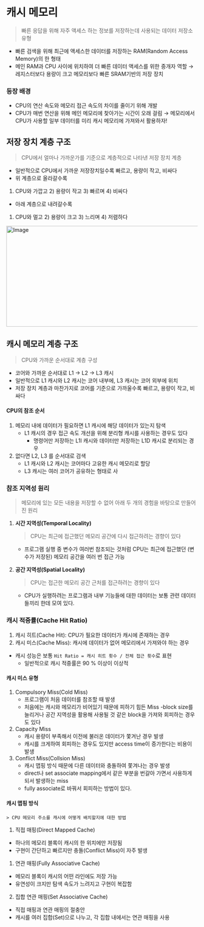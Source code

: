 # 캐시 메모리

> 빠른 응답을 위해 자주 액세스 하는 정보를 저장하는데 사용되는 데이터 저장소 유형
> 
- 빠른 검색을 위해 최근에 액세스한 데이터를 저장하는 RAM(Random Access Memory)의 한 형태
- 메인 RAM과 CPU 사이에 위치하여 더 빠른 데이터 액세스를 위한 중개자 역할
→ 레지스터보다 용량이 크고 메모리보다 빠른 SRAM기반의 저장 장치

### 등장 배경

- CPU의 연산 속도와 메모리 접근 속도의 차이를 줄이기 위해 개발
- CPU가 매번 연산을 위해 메인 메모리에 찾아가는 시간이 오래 걸림
→ 메모리에서 CPU가 사용할 일부 데이터를 미리 캐시 메모리에 가져와서 활용하자!

## 저장 장치 계층 구조

> CPU에서 얼마나 가까운가를 기준으로 계층적으로 나타낸 저장 장치 계층
> 
- 일반적으로 CPU에서 가까운 저장장치일수록 빠르고, 용량이 작고, 비싸다
- 위 계층으로 올라갈수록 
1) CPU와 가깝고 2) 용량이 작고 3) 빠르며 4) 비싸다
- 아래 계층으로 내려갈수록
1) CPU와 멀고 2) 용량이 크고 3) 느리며 4) 저렴하다

<img width="535" height="265" alt="Image" src="https://github.com/user-attachments/assets/5d9ec074-b217-45b6-ba65-05a797e186b5" />

## 캐시 메모리 계층 구조

> CPU와 가까운 순서대로 계층 구성
> 
- 코어와 가까운 순서대로 L1 → L2 → L3 캐시
- 일반적으로 L1 캐시와 L2 캐시는 코어 내부에, L3 캐시는 코어 외부에 위치
- 저장 장치 계층과 마찬가지로 코어를 기준으로 가까울수록 빠르고, 용량이 작고, 비싸다

#### CPU의 참조 순서

1. 메모리 내에 데이터가 필요하면 L1 캐시에 해당 데이터가 있는지 탐색
    - L1 캐시의 경우 접근 속도 개선을 위해 분리형 캐시를 사용하는 경우도 있다
        - 명령어만 저장하는 L1l 캐시와 데이터만 저장하는 L1D 캐시로 분리되는 경우
2. 없다면 L2, L3 를 순서대로 검색
    - L1 캐시와 L2 캐시는 코어마다 고유한 캐시 메모리로 할당
    - L3 캐시는 여러 코어가 공유하는 형태로 사

### 참조 지역성 원리

> 메모리에 있는 모든 내용을 저장할 수 없어 아래 두 개의 경험을 바탕으로 만들어진 원리
> 
1. **시간 지역성(Temporal Locality)**
    
    > CPU는 최근에 접근했던 메모리 공간에 다시 접근하려는 경향이 있다
    > 
    - 프로그램 실행 중 변수가 여러번 참조되는 것처럼 CPU는 최근에 접근했던 (변수가 저장된) 메모리 공간을 여러 번 접근 가능
2. **공간 지역성(Spatial Locality)**
    
    > CPU는 접근한 메모리 공간 근처를 접근하려는 경향이 있다
    > 
    - CPU가 실행하려는 프로그램과 내부 기능들에 대한 데이터는 보통 관련 데이터들끼리 한데 모여 있다.

### 캐시 적중률(Cache Hit Ratio)
1. 캐시 히트(Cache Hit): CPU가 필요한 데이터가 캐시에 존재하는 경우
2. 캐시 미스(Cache Miss): 캐시에 데이터가 없어 메모리에서 가져와야 하는 경우
- 캐시 성능은 보통 `Hit Ratio = 캐시 히트 횟수 / 전체 접근 횟수`로 표현
  - 일반적으로 캐시 적중률은 90 % 이상이 이상적

#### 캐시 미스 유형
1. Compulsory Miss(Cold Miss)
   - 프로그램이 처음 데이터를 참조할 때 발생
   - 처음에는 캐시와 메모리가 비어있기 때문에 피하기 힘든 Miss
     -block size를 늘리거나 공간 지역성을 활용해 사용될 것 같은 block을 가져와 회피하는 경우도 있다 
2. Capacity Miss
   - 캐시 용량이 부족해서 이전에 불러온 데이터가 쫓겨난 경우 발생
   - 캐시를 크게하여 회피하는 경우도 있지만 access time이 증가한다는 비용이 발생
3. Conflict Miss(Collsion Miss)
   - 캐시 맵핑 방식 때문에 다른 데이터와 충돌하여 쫓겨나는 경우 발생
   - direct나 set associate mapping에서 같은 부분을 번갈아 가면서 사용하게 되서 발생하는 miss
   - fully associate로 바꿔서 회피하는 방법이 있다.

#### 캐시 맵핑 방식

    > CPU 메모리 주소를 캐시에 어떻게 배치할지에 대한 방법
    
  1. 직접 매핑(Direct Mapped Cache)
   - 하나의 메모리 블록이 캐시의 한 위치에만 저장됨
   - 구현이 간단하고 빠르지만 충돌(Conflict Miss)이 자주 발생
  1. 연관 매핑(Fully Associative Cache)
   - 메모리 블록이 캐시의 어떤 라인에도 저장 가능
   - 유연성이 크지만 탐색 속도가 느려지고 구현이 복잡함
  2. 집합 연관 매핑(Set Associative Cache)
   - 직접 매핑과 연관 매핑의 절충안
   - 캐시를 여러 집합(Set)으로 나누고, 각 집합 내에서는 연관 매핑을 사용